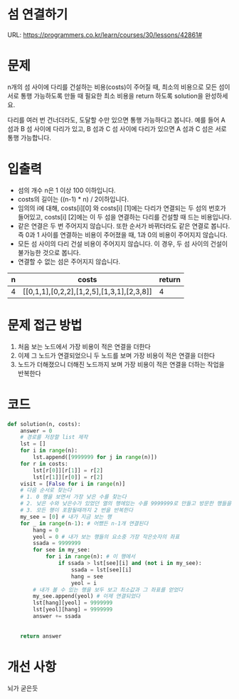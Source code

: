 # 섬 연결하기

URL: https://programmers.co.kr/learn/courses/30/lessons/42861#

# 문제

n개의 섬 사이에 다리를 건설하는 비용(costs)이 주어질 때, 최소의 비용으로 모든 섬이 서로 통행 가능하도록 만들 때 필요한 최소 비용을 return 하도록 solution을 완성하세요.

다리를 여러 번 건너더라도, 도달할 수만 있으면 통행 가능하다고 봅니다. 예를 들어 A 섬과 B 섬 사이에 다리가 있고, B 섬과 C 섬 사이에 다리가 있으면 A 섬과 C 섬은 서로 통행 가능합니다.

# 입출력

- 섬의 개수 n은 1 이상 100 이하입니다.
- costs의 길이는 ((n-1) * n) / 2이하입니다.
- 임의의 i에 대해, costs[i][0] 와 costs[i] [1]에는 다리가 연결되는 두 섬의 번호가 들어있고, costs[i] [2]에는 이 두 섬을 연결하는 다리를 건설할 때 드는 비용입니다.
- 같은 연결은 두 번 주어지지 않습니다. 또한 순서가 바뀌더라도 같은 연결로 봅니다. 즉 0과 1 사이를 연결하는 비용이 주어졌을 때, 1과 0의 비용이 주어지지 않습니다.
- 모든 섬 사이의 다리 건설 비용이 주어지지 않습니다. 이 경우, 두 섬 사이의 건설이 불가능한 것으로 봅니다.
- 연결할 수 없는 섬은 주어지지 않습니다.

|n|costs|return|
|---|------|---|
|4|[[0,1,1],[0,2,2],[1,2,5],[1,3,1],[2,3,8]]|4|

# 문제 접근 방법

1. 처음 보는 노드에서 가장 비용이 적은 연결을 더한다
2. 이제 그 노드가 연결되었으니 두 노드를 보며 가장 비용이 적은 연결을 더한다
3. 노드가 더해졌으니 더해진 노드까지 보며 가장 비용이 적은 연결을 더하는 작업을 반복한다

# 코드 
```python
def solution(n, costs):
    answer = 0
    # 경로를 저장할 list 제작
    lst = []
    for i in range(n):
        lst.append([9999999 for j in range(n)])
    for r in costs:
        lst[r[0]][r[1]] = r[2]
        lst[r[1]][r[0]] = r[2]
    visit = [False for i in range(n)]
    # 다음 순서로 찾는다
    # 1. 0 행을 보면서 가장 낮은 수를 찾는다
    # 2. 낮은 수와 낮은수가 있었던 열의 행에있는 수를 9999999로 만들고 방문한 행들을 보면서 방문 안한 가장 낮은 수를 찾는다
    # 3. 모든 행이 포함될때까지 2 번을 반복한다
    my_see = [0] # 내가 지금 보는 행
    for _ in range(n-1): # 어쨌든 n-1개 연결된다
        hang = 0
        yeol = 0 # 내가 보는 행들의 요소중 가장 작은숫자의 좌표
        ssada = 9999999
        for see in my_see:
            for i in range(n): # 이 행에서
                if ssada > lst[see][i] and (not i in my_see):
                    ssada = lst[see][i]
                    hang = see
                    yeol = i
        # 내가 볼 수 있는 행을 보두 보고 최소값과 그 좌표를 얻었다
        my_see.append(yeol) # 이제 연결되었다
        lst[hang][yeol] = 9999999
        lst[yeol][hang] = 9999999
        answer += ssada
        
        
    return answer
```

# 개선 사항
뇌가 굳은듯
